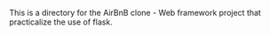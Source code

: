 This is a directory for the  AirBnB clone - Web framework project that practicalize the use of flask.
